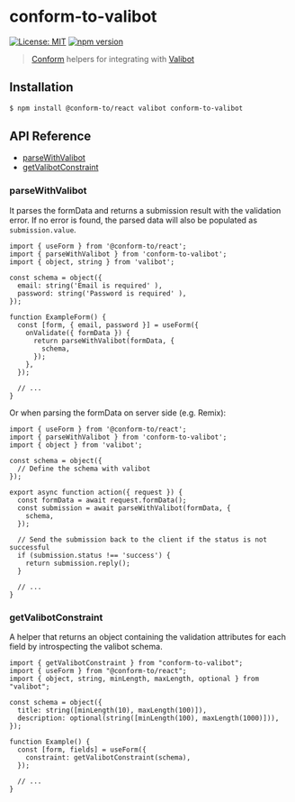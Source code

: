 # conform-to-valibot

[![License: MIT](https://img.shields.io/badge/License-MIT-yellow.svg)](https://opensource.org/licenses/MIT)
[![npm version](https://badge.fury.io/js/conform-to-valibot.svg)](https://badge.fury.io/js/conform-to-valibot)

> [Conform](https://github.com/edmundhung/conform) helpers for integrating with [Valibot](https://github.com/fabian-hiller/valibot)

<!-- aside -->

## Installation

```bash
$ npm install @conform-to/react valibot conform-to-valibot
```

<!-- aside -->

## API Reference

- [parseWithValibot](#parseWithValibot)
- [getValibotConstraint](#getValibotConstraint)

<!-- /aside -->

### parseWithValibot

It parses the formData and returns a submission result with the validation error. If no error is found, the parsed data will also be populated as `submission.value`.

```tsx
import { useForm } from '@conform-to/react';
import { parseWithValibot } from 'conform-to-valibot';
import { object, string } from 'valibot';

const schema = object({
  email: string('Email is required' ),
  password: string('Password is required' ),
});

function ExampleForm() {
  const [form, { email, password }] = useForm({
    onValidate({ formData }) {
      return parseWithValibot(formData, {
        schema,
      });
    },
  });

  // ...
}
```

Or when parsing the formData on server side (e.g. Remix):

```tsx
import { useForm } from '@conform-to/react';
import { parseWithValibot } from 'conform-to-valibot';
import { object } from 'valibot';

const schema = object({
  // Define the schema with valibot
});

export async function action({ request }) {
  const formData = await request.formData();
  const submission = await parseWithValibot(formData, {
    schema,
  });

  // Send the submission back to the client if the status is not successful
  if (submission.status !== 'success') {
    return submission.reply();
  }

  // ...
}
```

### getValibotConstraint

A helper that returns an object containing the validation attributes for each field by introspecting the valibot schema.

```tsx
import { getValibotConstraint } from "conform-to-valibot";
import { useForm } from "@conform-to/react";
import { object, string, minLength, maxLength, optional } from "valibot";

const schema = object({
  title: string([minLength(10), maxLength(100)]),
  description: optional(string([minLength(100), maxLength(1000)])),
});

function Example() {
  const [form, fields] = useForm({
    constraint: getValibotConstraint(schema),
  });

  // ...
}
```
